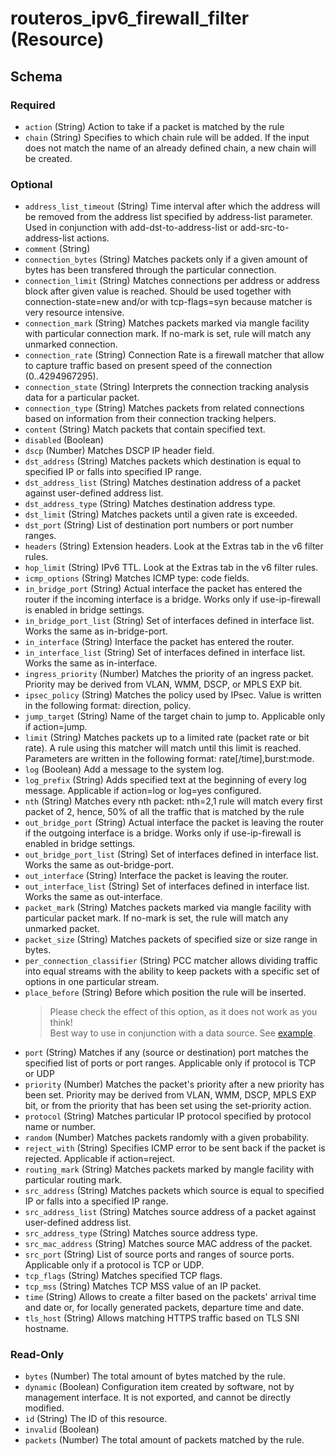 # routeros_ipv6_firewall_filter (Resource)




<!-- schema generated by tfplugindocs -->
## Schema

### Required

- `action` (String) Action to take if a packet is matched by the rule
- `chain` (String) Specifies to which chain rule will be added. If the input does not match the name of an already defined chain, a new chain will be created.

### Optional

- `address_list_timeout` (String) Time interval after which the address will be removed from the address list specified by address-list parameter. Used in conjunction with add-dst-to-address-list or add-src-to-address-list actions.
- `comment` (String)
- `connection_bytes` (String) Matches packets only if a given amount of bytes has been transfered through the particular connection.
- `connection_limit` (String) Matches connections per address or address block after given value is reached. Should be used together with connection-state=new and/or with tcp-flags=syn because matcher is very resource intensive.
- `connection_mark` (String) Matches packets marked via mangle facility with particular connection mark. If no-mark is set, rule will match any unmarked connection.
- `connection_rate` (String) Connection Rate is a firewall matcher that allow to capture traffic based on present speed of the connection (0..4294967295).
- `connection_state` (String) Interprets the connection tracking analysis data for a particular packet.
- `connection_type` (String) Matches packets from related connections based on information from their connection tracking helpers.
- `content` (String) Match packets that contain specified text.
- `disabled` (Boolean)
- `dscp` (Number) Matches DSCP IP header field.
- `dst_address` (String) Matches packets which destination is equal to specified IP or falls into specified IP range.
- `dst_address_list` (String) Matches destination address of a packet against user-defined address list.
- `dst_address_type` (String) Matches destination address type.
- `dst_limit` (String) Matches packets until a given rate is exceeded.
- `dst_port` (String) List of destination port numbers or port number ranges.
- `headers` (String) Extension headers. Look at the Extras tab in the v6 filter rules.
- `hop_limit` (String) IPv6 TTL. Look at the Extras tab in the v6 filter rules.
- `icmp_options` (String) Matches ICMP type: code fields.
- `in_bridge_port` (String) Actual interface the packet has entered the router if the incoming interface is a bridge. Works only if use-ip-firewall is enabled in bridge settings.
- `in_bridge_port_list` (String) Set of interfaces defined in interface list. Works the same as in-bridge-port.
- `in_interface` (String) Interface the packet has entered the router.
- `in_interface_list` (String) Set of interfaces defined in interface list. Works the same as in-interface.
- `ingress_priority` (Number) Matches the priority of an ingress packet. Priority may be derived from VLAN, WMM, DSCP, or MPLS EXP bit.
- `ipsec_policy` (String) Matches the policy used by IPsec. Value is written in the following format: direction, policy.
- `jump_target` (String) Name of the target chain to jump to. Applicable only if action=jump.
- `limit` (String) Matches packets up to a limited rate (packet rate or bit rate). A rule using this matcher will match until this limit is reached. Parameters are written in the following format: rate[/time],burst:mode.
- `log` (Boolean) Add a message to the system log.
- `log_prefix` (String) Adds specified text at the beginning of every log message. Applicable if action=log or log=yes configured.
- `nth` (String) Matches every nth packet: nth=2,1 rule will match every first packet of 2, hence, 50% of all the traffic that is matched by the rule
- `out_bridge_port` (String) Actual interface the packet is leaving the router if the outgoing interface is a bridge. Works only if use-ip-firewall is enabled in bridge settings.
- `out_bridge_port_list` (String) Set of interfaces defined in interface list. Works the same as out-bridge-port.
- `out_interface` (String) Interface the packet is leaving the router.
- `out_interface_list` (String) Set of interfaces defined in interface list. Works the same as out-interface.
- `packet_mark` (String) Matches packets marked via mangle facility with particular packet mark. If no-mark is set, the rule will match any unmarked packet.
- `packet_size` (String) Matches packets of specified size or size range in bytes.
- `per_connection_classifier` (String) PCC matcher allows dividing traffic into equal streams with the ability to keep packets with a specific set of options in one particular stream.
- `place_before` (String) Before which position the rule will be inserted.  
	> Please check the effect of this option, as it does not work as you think!  
	> Best way to use in conjunction with a data source. See [example](../data-sources/firewall.md#example-usage).
- `port` (String) Matches if any (source or destination) port matches the specified list of ports or port ranges. Applicable only if protocol is TCP or UDP
- `priority` (Number) Matches the packet's priority after a new priority has been set. Priority may be derived from VLAN, WMM, DSCP, MPLS EXP bit, or from the priority that has been set using the set-priority action.
- `protocol` (String) Matches particular IP protocol specified by protocol name or number.
- `random` (Number) Matches packets randomly with a given probability.
- `reject_with` (String) Specifies ICMP error to be sent back if the packet is rejected. Applicable if action=reject.
- `routing_mark` (String) Matches packets marked by mangle facility with particular routing mark.
- `src_address` (String) Matches packets which source is equal to specified IP or falls into a specified IP range.
- `src_address_list` (String) Matches source address of a packet against user-defined address list.
- `src_address_type` (String) Matches source address type.
- `src_mac_address` (String) Matches source MAC address of the packet.
- `src_port` (String) List of source ports and ranges of source ports. Applicable only if a protocol is TCP or UDP.
- `tcp_flags` (String) Matches specified TCP flags.
- `tcp_mss` (String) Matches TCP MSS value of an IP packet.
- `time` (String) Allows to create a filter based on the packets' arrival time and date or, for locally generated packets, departure time and date.
- `tls_host` (String) Allows matching HTTPS traffic based on TLS SNI hostname.

### Read-Only

- `bytes` (Number) The total amount of bytes matched by the rule.
- `dynamic` (Boolean) Configuration item created by software, not by management interface. It is not exported, and cannot be directly modified.
- `id` (String) The ID of this resource.
- `invalid` (Boolean)
- `packets` (Number) The total amount of packets matched by the rule.


